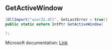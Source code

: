 ## GetActiveWindow

```csharp
[DllImport("user32.dll", SetLastError = true)]
public static extern IntPtr GetActiveWindow(
   
);
```

Microsoft documentation: [Link](https://docs.microsoft.com/en-us/windows/win32/api/winuser/nf-winuser-getactivewindow)
